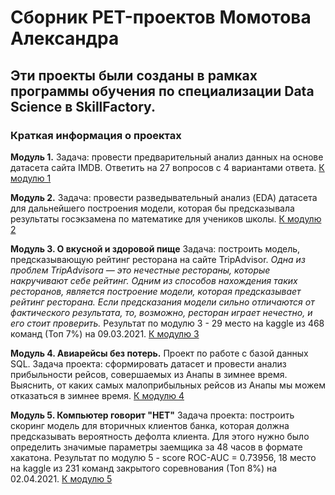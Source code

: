 # Сборник PET-проектов Момотова Александра

## Эти проекты были созданы в рамках программы обучения по специализации Data Science в SkillFactory.

### Краткая информация о проектах

**Модуль 1.** Задача: провести предварительный анализ данных на основе датасета сайта IMDB. Ответить на 27 вопросов с 4 вариантами ответа. [К модулю 1](https://github.com/Alexandr-M-85/SF-DS/tree/main/module_1)

**Модуль 2.** Задача: провести разведывательный анализ (EDA) датасета для дальнейшего построения модели, которая бы предсказывала результаты госэкзамена по математике для учеников школы. [К модулю 2](https://github.com/Alexandr-M-85/SF-DS/tree/main/module_2)

**Модуль 3. О вкусной и здоровой пище** Задача: построить модель, предсказывающую рейтинг ресторана на сайте TripAdvisor.
*Одна из проблем TripAdvisorа — это нечестные рестораны, которые накручивают себе рейтинг. Одним из способов нахождения таких ресторанов, является построение модели, которая предсказывает рейтинг ресторана. Если предсказания модели сильно отличаются от фактического результата, то, возможно, ресторан играет нечестно, и его стоит проверить.*
Результат по модулю 3 - 29 место на kaggle из 468 команд (Топ 7%) на 09.03.2021. [К модулю 3](https://github.com/Alexandr-M-85/SF-DS/tree/main/module_3)

**Модуль 4. Авиарейсы без потерь.** Проект по работе с базой данных SQL. Задача проекта: сформировать датасет и провести анализ прибыльности рейсов, совершаемых из Анапы в зимнее время. Выяснить, от каких самых малоприбыльных рейсов из Анапы мы можем отказаться в зимнее время. [К модулю 4](https://github.com/Alexandr-M-85/SF-DS/tree/main/module_4)

**Модуль 5. Компьютер говорит "НЕТ"** Задача проекта: построить скоринг модель для вторичных клиентов банка, которая должна предсказывать вероятность дефолта клиента. Для этого нужно было определить значимые параметры заемщика за 48 часов в формате хакатона. Результат по модулю 5 - score ROC-AUC = 0.73956, 18 место на kaggle из 231 команд закрытого соревнования (Топ 8%) на 02.04.2021. [К модулю 5](https://github.com/Alexandr-M-85/SF-DS/tree/main/module_5)
